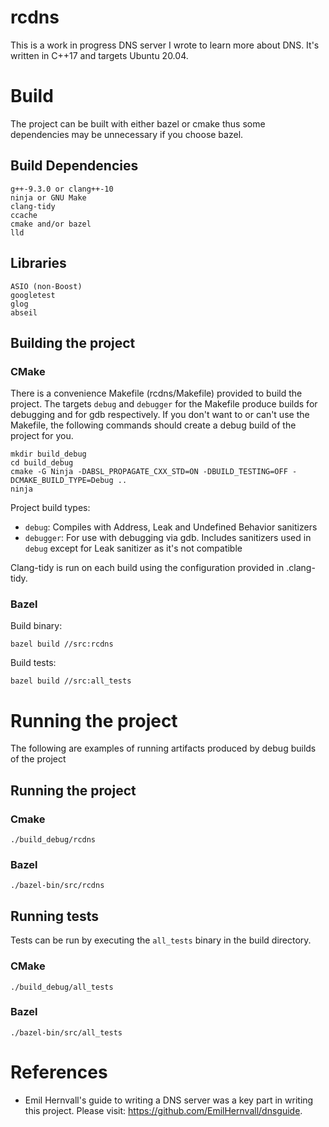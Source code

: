 # rcdns

This is a work in progress DNS server I wrote to learn more about DNS. It's
written in C++17 and targets Ubuntu 20.04. 

# Build 

The project can be built with either bazel or cmake thus some dependencies may
be unnecessary if you choose bazel.

## Build Dependencies 

``` 
g++-9.3.0 or clang++-10 
ninja or GNU Make
clang-tidy 
ccache 
cmake and/or bazel 
lld
``` 

## Libraries

```
ASIO (non-Boost)
googletest
glog
abseil
```

## Building the project 

### CMake

There is a convenience Makefile (rcdns/Makefile) provided to build the project.
The targets `debug` and `debugger` for the Makefile produce builds for
debugging and for gdb respectively. If you don't want to or can't use the
Makefile, the following commands should create a debug build of the project for
you. 

``` 
mkdir build_debug 
cd build_debug 
cmake -G Ninja -DABSL_PROPAGATE_CXX_STD=ON -DBUILD_TESTING=OFF -DCMAKE_BUILD_TYPE=Debug .. 
ninja 
```

Project build types:
- `debug`: Compiles with Address, Leak and Undefined Behavior sanitizers
- `debugger`: For use with debugging via gdb. Includes sanitizers used in
  `debug` except for Leak sanitizer as it's not compatible

Clang-tidy is run on each build using the configuration provided in
.clang-tidy.


### Bazel

Build binary:
```
bazel build //src:rcdns
```

Build tests:
```
bazel build //src:all_tests
```

# Running the project

The following are examples of running artifacts produced by debug builds of the
project

## Running the project

### Cmake
```
./build_debug/rcdns
```

### Bazel
```
./bazel-bin/src/rcdns
```

## Running tests

Tests can be run by executing the `all_tests` binary in the build directory.

### CMake
```
./build_debug/all_tests
```

### Bazel
```
./bazel-bin/src/all_tests
```

# References
- Emil Hernvall's guide to writing a DNS server was a key part in writing this project. Please visit: https://github.com/EmilHernvall/dnsguide.
